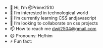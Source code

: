 - 👋 Hi, I’m @Prime2510
- 👀 I’m interested in technological world
- 🌱 I’m currently learning CSS andjavascript
- 💞️ I’m looking to collaborate on css projects
- 📫 How to reach me dwij2504@gmail.com
- 😄 Pronouns: He/him
- ⚡ Fun fact: 

<!---
Prime2510/Prime2510 is a ✨ special ✨ repository because its `README.md` (this file) appears on your GitHub profile.
You can click the Preview link to take a look at your changes.
--->
